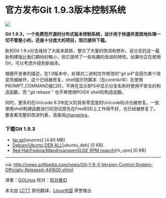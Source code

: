 官方发布Git 1.9.3版本控制系统
================================================================================
![](http://i1-news.softpedia-static.com/images/news2/Git-1-9-3-Version-Control-System-Officially-Released-441600-2.jpg)

**Git 1.9.3，一个免费而开源的分布式版本控制系统，设计用于快速并高效地处理一切不管是小的，还是十分庞大的项目，现已提供下载。**

新的Git 1.9.x分支维持了大版本趋势，整合了大量的改进和修补。该分支的这一最新构建版比我们期待的略小，但它提供了一些有趣的改进的特性。如果你正在使用Git，可以考虑升级到新版本。

根据开发者的描述，在1.9版本中，处理对二进制文件修改的"git p4"会因为某个改变而被破坏，这个已经被修复。shell提示符脚本（在contrib/中）在使用PROMPT_COMMAND接口时，不再在显示$PS中显示分支名称时使用不安全的构造函数，而 "git rebase    " 也不再使用POSIX shell的构造函数。 

同时，更多的在Unicode 6.3中定义的具有零宽度的Unicode码点也被修复。一些使用shell构建函数进行的测试原先在FreeBSD上工作得不好，也已经被修复了。
要查看完整的改进列表，请查阅[changelog][1]。

### 下载Git 1.9.3 ###
- [tar.gz][2][sources] [4.60 MB]
- [Debian/Ubuntu DEB ALL][3][ubuntu_deb] [0 KB]
- [Red Hat/Fedora/Mandriva/openSUSE RPM noarch][4][rh_rpm] [0 KB]

--------------------------------------------------------------------------------

via: http://news.softpedia.com/news/Git-1-9-3-Version-Control-System-Officially-Released-441600.shtml

译者：[GOLinux](https://github.com/GOLinux) 校对：[校对者ID](https://github.com/校对者ID)

本文由 [LCTT](https://github.com/LCTT/TranslateProject) 原创翻译，[Linux中国](http://linux.cn/) 荣誉推出

[1]:https://github.com/git/git/blob/master/Documentation/RelNotes/1.9.3.txt
[2]:https://github.com/git/git/archive/v1.9.3.tar.gz
[3]:http://git-scm.com/download/linux
[4]:http://git-scm.com/download/linux
